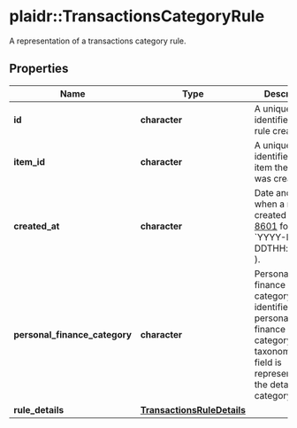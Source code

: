 # plaidr::TransactionsCategoryRule

A representation of a transactions category rule.

## Properties
Name | Type | Description | Notes
------------ | ------------- | ------------- | -------------
**id** | **character** | A unique identifier of the rule created | [optional] 
**item_id** | **character** | A unique identifier of the item the rule was created for | [optional] 
**created_at** | **character** | Date and time when a rule was created in [ISO 8601](https://wikipedia.org/wiki/ISO_8601) format ( &#x60;YYYY-MM-DDTHH:mm:ssZ&#x60; ).  | [optional] 
**personal_finance_category** | **character** | Personal finance category unique identifier.  In the personal finance category taxonomy, this field is represented by the detailed category field.  | [optional] 
**rule_details** | [**TransactionsRuleDetails**](TransactionsRuleDetails.md) |  | [optional] 


